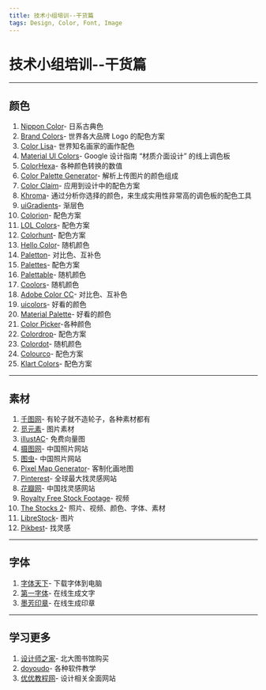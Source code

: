```yaml
---
title: 技术小组培训--干货篇
tags: Design, Color, Font, Image
---
```


# 技术小组培训--干货篇

---
## 颜色

1. [Nippon Color](https://nipponcolors.com)- 日系古典色
2. [Brand Colors](https://brandcolors.net)- 世界各大品牌 Logo 的配色方案
3. [Color Lisa](http://www.colorlisa.com/)- 世界知名画家的画作配色
4. [Material UI Colors](https://www.materialui.co/colors)- Google 设计指南 “材质介面设计” 的线上调色板
5. [ColorHexa](http://www.colorhexa.com/)- 各种颜色转换的数值
6. [Color Palette Generator](https://www.degraeve.com/color-palette/?fbclid=IwAR1X6J91KPL3VH3hglG7LZCU7tBmd67CsNp8353XgY06Qk1MgRrW33ly5Zc)- 解析上传图片的颜色组成
7. [Color Claim](http://www.vanschneider.com/colors)- 应用到设计中的配色方案
8. [Khroma](http://khroma.co/)- 通过分析你选择的颜色，来生成实用性非常高的调色板的配色工具
9. [uiGradients](https://uigradients.com/#Curiosityblue)- 渐层色
10. [Colorion](http://www.colorion.co/)- 配色方案
11. [LOL Colors](http://www.lolcolors.com/)- 配色方案
12. [Colorhunt](http://colorhunt.co/)- 配色方案
13. [Hello Color](http://jxnblk.com/hello-color)- 随机颜色
14. [Paletton](http://paletton.com/)- 对比色、互补色
15. [Palettes](https://flatuicolors.com)- 配色方案
16. [Palettable](http://www.palettable.io/)- 随机颜色
17. [Coolors](http://coolors.co/)- 随机颜色
18. [Adobe Color CC](https://color.adobe.com/ja/create)- 对比色、互补色
19. [uicolors](http://getuicolors.com)- 好看的颜色
20. [Material Palette](https://www.materialpalette.com)- 好看的颜色
21. [Color Picker](https://www.0to255.com)-各种颜色
22. [Colordrop](https://colordrop.io/)- 配色方案
23. [Colordot](https://color.hailpixel.com/)- 随机颜色
24. [Colourco](http://www.colourco.de/)- 配色方案
25. [Klart Colors](https://klart.co/colors/)- 配色方案

---
## 素材
1. [千图网](https://www.58pic.com)- 有轮子就不造轮子，各种素材都有
2. [觅元素](http://www.51yuansu.com)- 图片素材
3. [illustAC](https://ac-illust.com)- 免费向量图
4. [摄图网](http://699pic.com)- 中国照片网站
5. [图虫](https://tuchong.com)- 中国照片网站
6. [Pixel Map Generator](http://pixelmap.amcharts.com)- 客制化画地图
7. [Pinterest](https://www.pinterest.com)- 全球最大找灵感网站
8. [花瓣网](https://huaban.com)- 中国找灵感网站
9. [Royalty Free Stock Footage](https://artgrid.io/filmmakers)- 视频
10. [The Stocks 2](http://thestocks.im)- 照片、视频、颜色、字体、素材
11. [LibreStock](https://librestock.com/photos/bubble/)- 图片
12. [Pikbest](https://zh.pikbest.com)- 找灵感
---

## 字体
1. [字体天下](http://www.fonts.net.cn)- 下载字体到电脑
2. [第一字体](http://www.diyiziti.com)- 在线生成文字
3. [墨芳印章](https://yz.mofans.net)- 在线生成印章
---

## 学习更多

1. [设计师之家](http://www.51sjsj.com)- 北大图书馆购买
2. [doyoudo](http://www.doyoudo.com/path)- 各种软件教学
3. [优优教程网](https://uiiiuiii.com)- 设计相关全面网站





